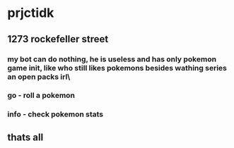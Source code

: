 # prjctidk
## 1273 rockefeller street
### my bot can do nothing, he is useless and has only pokemon game init, like who still likes pokemons besides wathing series an open packs irl\
### go - roll a pokemon
### info - check pokemon stats 
## thats all
